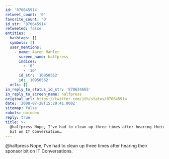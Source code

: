 ```yaml
---
id: '870645914'
retweet_count: '0'
favorite_count: '0'
id_str: '870645914'
retweeted: false
entities:
  hashtags: []
  symbols: []
  user_mentions:
    - name: Aaron Mahler
      screen_name: halfpress
      indices:
        - '0'
        - '10'
      id_str: '10950562'
      id: '10950562'
  urls: []
in_reply_to_status_id_str: '870634665'
in_reply_to_screen_name: halfpress
original_url: https://twitter.com/jth/status/870645914
date: '2008-07-28T15:29:41.000Z'
sitemap: false
robots: noindex
reply: true
title: >-
  @halfpress Nope, I've had to clean up three times after hearing their sponsor
  bit on IT Conversation…
---
```


@halfpress Nope, I've had to clean up three times after hearing their sponsor bit on IT Conversations.